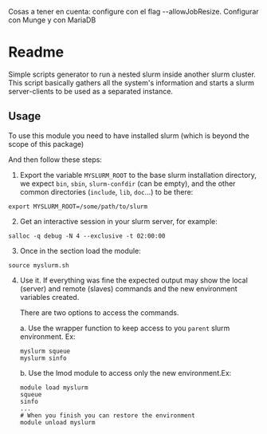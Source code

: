 Cosas a tener en cuenta: configure con el flag --allowJobResize. Configurar con Munge y con MariaDB

Readme
======

Simple scripts generator to run a nested slurm inside another slurm
cluster.  This script basically gathers all the system's information
and starts a slurm server-clients to be used as a separated instance.

Usage
-----

To use this module you need to have installed slurm (which is beyond
the scope of this package)

And then follow these steps:

1. Export the variable `MYSLURM_ROOT` to the base slurm installation
   directory, we expect `bin`, `sbin`, `slurm-confdir` (can be empty),
   and the other common directories (`include`, `lib`, `doc`...) to be
   there:

```shell
export MYSLURM_ROOT=/some/path/to/slurm
```

2. Get an interactive session in your slurm server, for example:
```shell
salloc -q debug -N 4 --exclusive -t 02:00:00
```

3. Once in the section load the module:
```shell
source myslurm.sh
```

4. Use it. If everything was fine the expected output may show the
   local (server) and remote (slaves) commands and the new environment
   variables created.

   There are two options to access the commands.

	a. Use the wrapper function to keep access to you `parent` slurm
       environment. Ex:
	```shell
	myslurm squeue
	myslurm sinfo
	```

	b. Use the lmod module to access only the new environment.Ex:

	```shell
	module load myslurm
	squeue
	sinfo
	...
	# When you finish you can restore the environment
	module unload myslurm
	```
